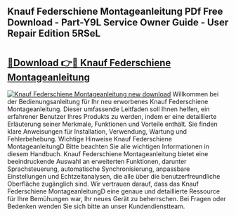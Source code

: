 ## Knauf Federschiene Montageanleitung PDf Free Download - Part-Y9L Service Owner Guide - User Repair Edition 5RSeL

# <h2><a href="http://df6bni.blite.top/?on=Knauf+Federschiene+Montageanleitung">🔗Download 👉🔴 Knauf Federschiene Montageanleitung</a></h2>

[![Knauf Federschiene Montageanleitung new download](https://i.imgur.com/lujVjoI.png)](http://df6bni.blite.top/?on=Knauf+Federschiene+Montageanleitung)
Willkommen bei der Bedienungsanleitung für Ihr neu erworbenes Knauf Federschiene Montageanleitung. Dieser umfassende Leitfaden soll Ihnen helfen, ein erfahrener Benutzer Ihres Produkts zu werden, indem er eine detaillierte Erläuterung seiner Merkmale, Funktionen und Vorteile enthält. Sie finden klare Anweisungen für Installation, Verwendung, Wartung und Fehlerbehebung. Wichtige Hinweise Knauf Federschiene MontageanleitungD Bitte beachten Sie alle wichtigen Informationen in diesem Handbuch. Knauf Federschiene Montageanleitung bietet eine beeindruckende Auswahl an erweiterten Funktionen, darunter Sprachsteuerung, automatische Synchronisierung, anpassbare Einstellungen und Echtzeitanalysen, die alle über die benutzerfreundliche Oberfläche zugänglich sind. Wir vertrauen darauf, dass das Knauf Federschiene MontageanleitungD eine genaue und detaillierte Ressource für Ihre Bemühungen war, Ihr neues Gerät zu beherrschen. Bei Fragen oder Bedenken wenden Sie sich bitte an unser Kundendienstteam.
